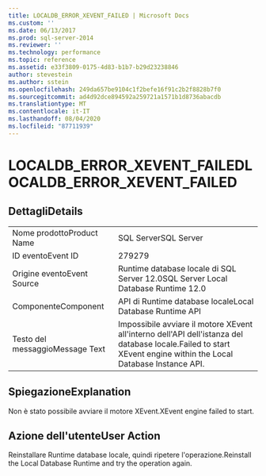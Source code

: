 ```yaml
---
title: LOCALDB_ERROR_XEVENT_FAILED | Microsoft Docs
ms.custom: ''
ms.date: 06/13/2017
ms.prod: sql-server-2014
ms.reviewer: ''
ms.technology: performance
ms.topic: reference
ms.assetid: e33f3809-0175-4d83-b1b7-b29d23238846
author: stevestein
ms.author: sstein
ms.openlocfilehash: 249da657be9104c1f2befe16f91c2b2f8828b7f0
ms.sourcegitcommit: ad4d92dce894592a259721a1571b1d8736abacdb
ms.translationtype: MT
ms.contentlocale: it-IT
ms.lasthandoff: 08/04/2020
ms.locfileid: "87711939"
---
```

# <a name="localdb_error_xevent_failed"></a><span data-ttu-id="0cda3-102">LOCALDB_ERROR_XEVENT_FAILED</span><span class="sxs-lookup"><span data-stu-id="0cda3-102">LOCALDB_ERROR_XEVENT_FAILED</span></span>
    
## <a name="details"></a><span data-ttu-id="0cda3-103">Dettagli</span><span class="sxs-lookup"><span data-stu-id="0cda3-103">Details</span></span>  
  
|||  
|-|-|  
|<span data-ttu-id="0cda3-104">Nome prodotto</span><span class="sxs-lookup"><span data-stu-id="0cda3-104">Product Name</span></span>|<span data-ttu-id="0cda3-105">SQL Server</span><span class="sxs-lookup"><span data-stu-id="0cda3-105">SQL Server</span></span>|  
|<span data-ttu-id="0cda3-106">ID evento</span><span class="sxs-lookup"><span data-stu-id="0cda3-106">Event ID</span></span>|<span data-ttu-id="0cda3-107">279</span><span class="sxs-lookup"><span data-stu-id="0cda3-107">279</span></span>|  
|<span data-ttu-id="0cda3-108">Origine evento</span><span class="sxs-lookup"><span data-stu-id="0cda3-108">Event Source</span></span>|<span data-ttu-id="0cda3-109">Runtime database locale di SQL Server 12.0</span><span class="sxs-lookup"><span data-stu-id="0cda3-109">SQL Server Local Database Runtime 12.0</span></span>|  
|<span data-ttu-id="0cda3-110">Componente</span><span class="sxs-lookup"><span data-stu-id="0cda3-110">Component</span></span>|<span data-ttu-id="0cda3-111">API di Runtime database locale</span><span class="sxs-lookup"><span data-stu-id="0cda3-111">Local Database Runtime API</span></span>|  
|<span data-ttu-id="0cda3-112">Testo del messaggio</span><span class="sxs-lookup"><span data-stu-id="0cda3-112">Message Text</span></span>|<span data-ttu-id="0cda3-113">Impossibile avviare il motore XEvent all'interno dell'API dell'istanza del database locale.</span><span class="sxs-lookup"><span data-stu-id="0cda3-113">Failed to start XEvent engine within the Local Database Instance API.</span></span>|  
  
## <a name="explanation"></a><span data-ttu-id="0cda3-114">Spiegazione</span><span class="sxs-lookup"><span data-stu-id="0cda3-114">Explanation</span></span>  
 <span data-ttu-id="0cda3-115">Non è stato possibile avviare il motore XEvent.</span><span class="sxs-lookup"><span data-stu-id="0cda3-115">XEvent engine failed to start.</span></span>  
  
## <a name="user-action"></a><span data-ttu-id="0cda3-116">Azione dell'utente</span><span class="sxs-lookup"><span data-stu-id="0cda3-116">User Action</span></span>  
 <span data-ttu-id="0cda3-117">Reinstallare Runtime database locale, quindi ripetere l'operazione.</span><span class="sxs-lookup"><span data-stu-id="0cda3-117">Reinstall the Local Database Runtime and try the operation again.</span></span>  
  
  
